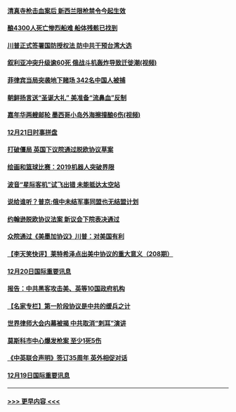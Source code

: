 #### [清真寺枪击血案后 新西兰限枪禁令今起生效](../pages/prog202/a102734655.md?t=12220144) 
#### [酿4300人死亡惨烈船难 船体残骸已找到](../pages/prog202/a102734585.md?t=12220144) 
#### [川普正式签署国防授权法 防中共干预台湾大选](../pages/prog202/a102734587.md?t=12220144) 
#### [叙利亚冲突升级逾60死 俄战斗机轰炸导致迁徙潮(视频)](../pages/prog202/a102734403.md?t=12220144) 
#### [菲律宾当局突袭地下赌场 342名中国人被捕](../pages/prog202/a102734392.md?t=12220144) 
#### [朝鲜扬言送“圣诞大礼” 美准备“流鼻血”反制](../pages/prog202/a102734387.md?t=12220144) 
#### [嘉年华两艘邮轮 墨西哥小岛外海擦撞酿6伤(视频)](../pages/prog202/a102734357.md?t=12220144) 
#### [12月21日时事拼盘](../pages/prog202/a102734213.md?t=12220144) 
#### [打破僵局 英国下议院通过脱欧协议草案](../pages/prog202/a102734197.md?t=12220144) 
#### [绘画和篮球比赛：2019机器人突破界限](../pages/prog202/a102734175.md?t=12220144) 
#### [波音“星际客机”试飞出错 未能抵达太空站](../pages/prog202/a102734149.md?t=12220144) 
#### [说给谁听？普京:俄中未结军事同盟也无结盟计划](../pages/prog202/a102734128.md?t=12220144) 
#### [约翰逊脱欧协议法案 新议会下院表决通过](../pages/prog202/a102734008.md?t=12220144) 
#### [众院通过《美墨加协议》川普：对美国有利](../pages/prog202/a102733996.md?t=12220144) 
#### [【李天笑快评】莱特希泽点出美中协议的重大意义（208期）](../pages/prog202/a102733955.md?t=12220144) 
#### [12月20日国际重要讯息](../pages/prog202/a102733811.md?t=12220144) 
#### [报告：中共黑客攻击美、英等10国政府机构](../pages/prog202/a102733695.md?t=12220144) 
#### [【名家专栏】第一阶段协议是中共的缓兵之计](../pages/prog202/a102733104.md?t=12220144) 
#### [世界律师大会内幕被揭 中共取消“刺耳”演讲](../pages/prog202/a102733621.md?t=12220144) 
#### [莫斯科市中心爆发枪案 至少1死5伤](../pages/prog202/a102733367.md?t=12220144) 
#### [《中英联合声明》签订35周年 英外相促对话](../pages/prog202/a102733192.md?t=12220144) 
#### [12月19日国际重要讯息](../pages/prog202/a102732934.md?t=12220144) 

----
#### [ >>> 更早内容 <<< ](../indexes/prog202-earlier.md)

